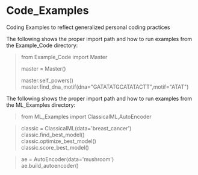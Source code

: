 # Code_Examples
Coding Examples to reflect generalized personal coding practices

The following shows the proper import path and how to run examples from the Example_Code directory:
>  from Example_Code import Master
> 
> master = Master()
> 
> master.self_powers()\
> master.find_dna_motif(dna="GATATATGCATATACTT",motif="ATAT")


The following shows the proper import path and how to run examples from the ML_Examples directory:
> from ML_Examples import ClassicalML,AutoEncoder

> classic = ClassicalML(data='breast_cancer')\
> classic.find_best_model()\
> classic.optimize_best_model()\
> classic.score_best_model()

> ae = AutoEncoder(data='mushroom')\
> ae.build_autoencoder()
